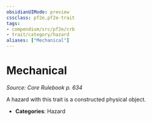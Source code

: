```yaml
---
obsidianUIMode: preview
cssclass: pf2e,pf2e-trait
tags:
- compendium/src/pf2e/crb
- trait/category/hazard
aliases: ["Mechanical"]
---
```

# Mechanical  
*Source: Core Rulebook p. 634*  

A hazard with this trait is a constructed physical object.

- **Categories**: Hazard